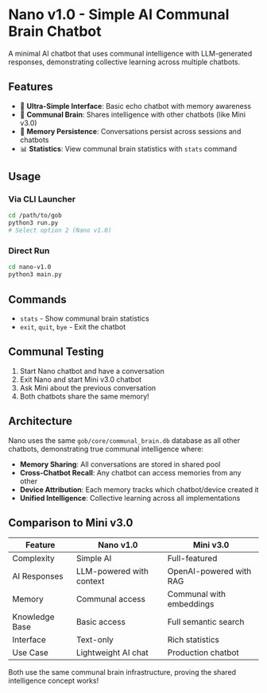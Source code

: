 # Nano v1.0 - Simple AI Communal Brain Chatbot

A minimal AI chatbot that uses communal intelligence with LLM-generated responses, demonstrating collective learning across multiple chatbots.

## Features

- 🤖 **Ultra-Simple Interface**: Basic echo chatbot with memory awareness
- 🧠 **Communal Brain**: Shares intelligence with other chatbots (like Mini v3.0)
- 📝 **Memory Persistence**: Conversations persist across sessions and chatbots
- 📊 **Statistics**: View communal brain statistics with `stats` command

## Usage

### Via CLI Launcher
```bash
cd /path/to/gob
python3 run.py
# Select option 2 (Nano v1.0)
```

### Direct Run
```bash
cd nano-v1.0
python3 main.py
```

## Commands

- `stats` - Show communal brain statistics
- `exit`, `quit`, `bye` - Exit the chatbot

## Communal Testing

1. Start Nano chatbot and have a conversation
2. Exit Nano and start Mini v3.0 chatbot
3. Ask Mini about the previous conversation
4. Both chatbots share the same memory!

## Architecture

Nano uses the same `gob/core/communal_brain.db` database as all other chatbots, demonstrating true communal intelligence where:

- **Memory Sharing**: All conversations are stored in shared pool
- **Cross-Chatbot Recall**: Any chatbot can access memories from any other
- **Device Attribution**: Each memory tracks which chatbot/device created it
- **Unified Intelligence**: Collective learning across all implementations

## Comparison to Mini v3.0

| Feature | Nano v1.0 | Mini v3.0 |
|---------|-----------|-----------|
| Complexity | Simple AI | Full-featured |
| AI Responses | LLM-powered with context | OpenAI-powered with RAG |
| Memory | Communal access | Communal with embeddings |
| Knowledge Base | Basic access | Full semantic search |
| Interface | Text-only | Rich statistics |
| Use Case | Lightweight AI chat | Production chatbot |

Both use the same communal brain infrastructure, proving the shared intelligence concept works!
